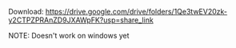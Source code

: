 Download: https://drive.google.com/drive/folders/1Qe3twEV20zk-y2CTPZPRAnZD9JXAWpFK?usp=share_link

NOTE:
Doesn't work on windows yet
